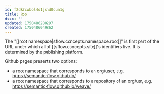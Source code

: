 ```yaml
---
id: f2dk7cwbol4o1jsnd0cun1g
title: Roo
desc: ''
updated: 1750486280297
created: 1750486049862
---
```



The "[[root namespace|sflow.concepts.namespace.root]]" is first part of the URL under which all of [[sflow.concepts.site]]'s identifiers live. It is determined by the publishing platform.

Github pages presents two options:

- a root namespace that corresponds to an org/user, e.g. https://semantic-flow.github.io/
- a root namespace that corresponds to a repository of an org/usr, e.g. https://semantic-flow.github.io/weave/
